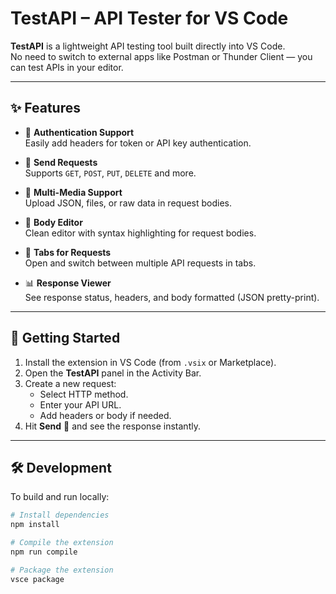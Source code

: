 # TestAPI – API Tester for VS Code

**TestAPI** is a lightweight API testing tool built directly into VS Code.  
No need to switch to external apps like Postman or Thunder Client — you can test APIs in your editor.

---

## ✨ Features

- 🔑 **Authentication Support**  
  Easily add headers for token or API key authentication.

- 📡 **Send Requests**  
  Supports `GET`, `POST`, `PUT`, `DELETE` and more.

- 📂 **Multi-Media Support**  
  Upload JSON, files, or raw data in request bodies.

- 📝 **Body Editor**  
  Clean editor with syntax highlighting for request bodies.

- 🔄 **Tabs for Requests**  
  Open and switch between multiple API requests in tabs.

- 📊 **Response Viewer**  
  See response status, headers, and body formatted (JSON pretty-print).

---

## 🚀 Getting Started

1. Install the extension in VS Code (from `.vsix` or Marketplace).
2. Open the **TestAPI** panel in the Activity Bar.
3. Create a new request:
   - Select HTTP method.
   - Enter your API URL.
   - Add headers or body if needed.
4. Hit **Send** 🚀 and see the response instantly.

---

## 🛠️ Development

To build and run locally:

```bash
# Install dependencies
npm install

# Compile the extension
npm run compile

# Package the extension
vsce package
